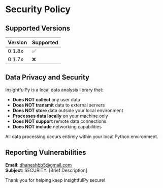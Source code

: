 # Security Policy

## Supported Versions

| Version | Supported          |
| ------- | ------------------ |
| 0.1.8x   | :white_check_mark: |
| 0.1.7x   | :x:                |

## Data Privacy and Security

InsightfulPy is a local data analysis library that:

- **Does NOT collect** any user data
- **Does NOT transmit** data to external servers
- **Does NOT store** data outside your local environment
- **Processes data locally** on your machine only
- **Does NOT support** remote data connections
- **Does NOT include** networking capabilities

All data processing occurs entirely within your local Python environment.

## Reporting Vulnerabilities

**Email**: dhaneshbb5@gmail.com  
**Subject**: SECURITY: [Brief Description]

Thank you for helping keep InsightfulPy secure!